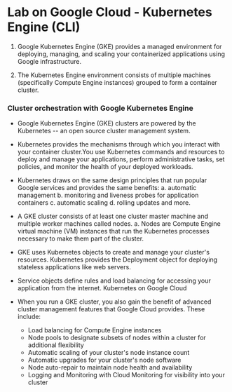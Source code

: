 # Lab on Google Cloud -  Kubernetes Engine (CLI)

1. Google Kubernetes Engine (GKE) provides a managed environment for deploying, managing, and scaling your containerized applications using Google infrastructure.
   
2. The Kubernetes Engine environment consists of multiple machines (specifically Compute Engine instances) grouped to form a container cluster.

### Cluster orchestration with Google Kubernetes Engine

* Google Kubernetes Engine (GKE) clusters are powered by the Kubernetes -- an open source cluster management system.
  
* Kubernetes provides the mechanisms through which you interact with your container cluster.You use Kubernetes commands and resources to deploy and manage your applications, perform administrative tasks, set policies, and monitor the health of your deployed workloads.
  
* Kubernetes draws on the same design principles that run popular Google services and provides the same benefits:
    a. automatic management 
    b. monitoring and liveness probes for application containers 
    c. automatic scaling 
    d. rolling updates and more.

* A GKE cluster consists of at least one cluster master machine and multiple worker machines called nodes. a. Nodes are Compute Engine virtual machine (VM) instances that run the Kubernetes processes necessary to make them part of the cluster.
  
* GKE uses Kubernetes objects to create and manage your cluster's resources. Kubernetes provides the Deployment object for deploying stateless applications like web servers.
  
* Service objects define rules and load balancing for accessing your application from the internet.
Kubernetes on Google Cloud

* When you run a GKE cluster, you also gain the benefit of advanced cluster management features that Google Cloud provides. These include:

    * Load balancing for Compute Engine instances
    * Node pools to designate subsets of nodes within a cluster for additional flexibility
    * Automatic scaling of your cluster's node instance count
    * Automatic upgrades for your cluster's node software
    * Node auto-repair to maintain node health and availability
    * Logging and Monitoring with Cloud Monitoring for visibility into your cluster

